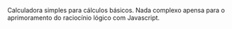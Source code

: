 Calculadora simples para cálculos básicos. Nada complexo apensa para o aprimoramento do raciocínio lógico com Javascript.
